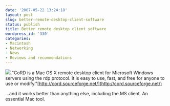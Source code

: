 ```yaml
---
date: '2007-05-22 13:24:18'
layout: post
slug: better-remote-desktop-client-software
status: publish
title: Better remote desktop client software
wordpress_id: '330'
categories:
- Macintosh
- Networking
- News
- Reviews and recommendations
---
```



[
![](http://www.phfactor.net/wp-pics/cord-sshot.jpg)
](http://cord.sourceforge.net/)
"CoRD is a Mac OS X remote desktop client for Microsoft Windows servers using the rdp protocol. It is easy to use, fast, and free for anyone to use or modify."[http://cord.sourceforge.net/](http://cord.sourceforge.net/)

...and it works better than anything else, including the MS client. An essential Mac tool.
